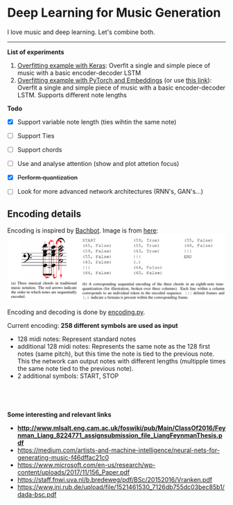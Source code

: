 # Deep Learning for Music Generation
I love music and deep learning. Let's combine both.

---
**List of experiments**
1. [Overfitting example with Keras](01_Overfitting_Simple_Song.ipynb): Overfit a single and simple piece of music with a basic encoder-decoder LSTM
2. [Overfitting example with PyTorch and Embeddings](https://nbviewer.jupyter.org/github/sorgmi/deeplearning_music_generation/blob/master/02_Overfitting_PyTorch_Embeddings.ipynb) (or use [this link](02_Overfitting_PyTorch_Embeddings.ipynb)): Overfit a single and simple piece of music with a basic encoder-decoder LSTM. Supports different note lengths



**Todo**
- [x] Support variable note length (ties wihtin the same note)
- [ ] Support Ties
- [ ] Support chords
- [ ] Use and analyse attention (show and plot attetion focus)
- [x] ~~Perform quantization~~
- [ ] Look for more advanced network architectures (RNN's, GAN's...)


## Encoding details
Encoding is inspired by [Bachbot](https://github.com/feynmanliang/bachbot). Image is from [here](https://www.microsoft.com/en-us/research/wp-content/uploads/2017/11/156_Paper.pdf): 
![Encoding from Bachbot](images/bachbot_encoding.PNG)

Encoding and decoding is done by [encoding.py](pytorchmodels/encoding.py).

Current encoding: **258 different symbols are used as input**
- 128 midi notes: Represent standard notes
- additional 128 midi notes: Represents the same note as the 128 first notes (same pitch), but this time the note is tied to the previous note. This the network can output notes with different lengths (multipple times the same note tied to the previous note).
- 2 additional symbols: START, STOP



&nbsp;
---
**Some interesting and relevant links**
* **http://www.mlsalt.eng.cam.ac.uk/foswiki/pub/Main/ClassOf2016/Feynman_Liang_8224771_assignsubmission_file_LiangFeynmanThesis.pdf**
* https://medium.com/artists-and-machine-intelligence/neural-nets-for-generating-music-f46dffac21c0
* https://www.microsoft.com/en-us/research/wp-content/uploads/2017/11/156_Paper.pdf
* https://staff.fnwi.uva.nl/b.bredeweg/pdf/BSc/20152016/Vranken.pdf
* https://www.ini.rub.de/upload/file/1521461530_7126db755dc03bec85b1/dada-bsc.pdf